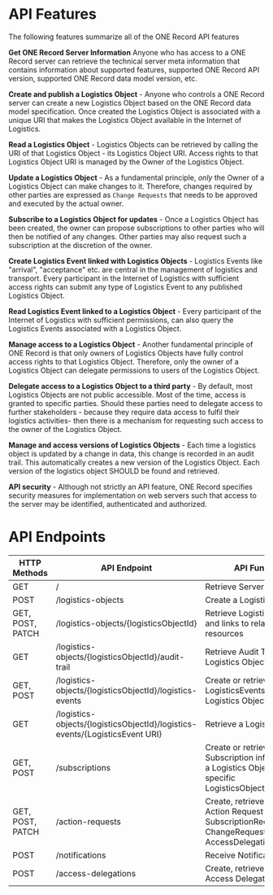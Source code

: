 # API Features
The following features summarize all of the ONE Record API features

**Get ONE Record Server Information** Anyone who has access to a ONE Record server can retrieve the technical server meta information that contains information about supported features, supported ONE Record API version, supported ONE Record data model version, etc.

**Create and publish a Logistics Object** - Anyone who controls a ONE Record server can create a new Logistics Object based on the ONE Record data model specification. Once created the Logistics Object is associated with a unique URI that makes the Logistics Object available in the Internet of Logistics.

**Read a Logistics Object** - Logistics Objects can be retrieved by calling the URI of that Logistics Object - its Logistics Object URI. Access rights to that Logistics Object URI is managed by the Owner of the Logistics Object.

**Update a Logistics Object** - As a fundamental principle, _only_ the Owner of a Logistics Object can make changes to it. Therefore, changes required by other parties are expressed as `Change Requests` that needs to be approved and executed by the actual owner.

**Subscribe to a Logistics Object for updates** - Once a Logistics Object has been created, the owner can propose subscriptions to other parties who will then be notified of any changes. Other parties may also request such a subscription at the discretion of the owner.

**Create Logistics Event linked with Logistics Objects** - Logistics Events like "arrival", "acceptance" etc. are central in the management of logistics and transport. Every participant in the Internet of Logistics with sufficient access rights can submit any type of Logistics Event to any published Logistics Object.

**Read Logistics Event linked to a Logistics Object** - Every participant of the Internet of Logistics with sufficient permissions, can also query the Logistics Events associated with a Logistics Object.

**Manage access to a Logistics Object** - Another fundamental principle of ONE Record is that only owners of Logistics Objects have fully control access rights to that Logistics Object. Therefore, only the owner of a Logistics Object can delegate permissions to users of the Logistics Object.

**Delegate access to a Logistics Object to a third party** - By default, most Logistics Objects are not public accessible. Most of the time, access is granted to specific parties. Should these parties need to delegate access to further stakeholders - because they require data access to fulfil their logistics activities- then there is a mechanism for requesting such access to the owner of the Logistics Object.

**Manage and access versions of Logistics Objects** - Each time a logistics object is updated by a change in data, this change is recorded in an audit trail. This automatically creates a new version of the Logistics Object. Each version of the logistics object SHOULD be found and retrieved.

**API security** - Although not strictly an API feature, ONE Record specifies security measures for implementation on web servers such that access to the server may be identified, authenticated and authorized.

# API Endpoints

| HTTP Methods     | API Endpoint       | API Function                           |
| ---------------- | -------------------------------------- |   -------- |
| GET              | /                  | Retrieve ServerInformation             |
| POST             | /logistics-objects | Create a Logistics Object               |
| GET, POST, PATCH | /logistics-objects/{logisticsObjectId}                  | Retrieve Logistics Object and links to related resources                       |
| GET              | /logistics-objects/{logisticsObjectId}/audit-trail      | Retrieve Audit Trail of a Logistics Object                 |
| GET, POST        | /logistics-objects/{logisticsObjectId}/logistics-events | Create or retrieve LogisticsEvents to a Logistics Object                       |
| GET              | /logistics-objects/{logisticsObjectId}/logistics-events/{LogisticsEvent URI}                  | Retrieve a LogisticsEvent              |
| GET, POST        | /subscriptions     | Create or retrieve Subscription information for a Logistics Object type or a specific LogisticsObjectIdentifier          |
| GET, POST, PATCH | /action-requests   | Create, retrieve, or update Action Request (i.e. SubscriptionRequests, ChangeRequests or AccessDelegationRequests) |
| POST             | /notifications     | Receive Notifications                  |
| POST             | /access-delegations | Create, retrieve, or update Access Delegation Request      |
